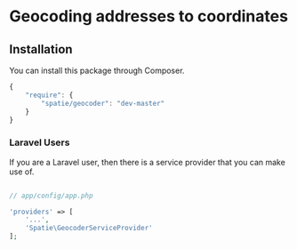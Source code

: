# Geocoding addresses to coordinates

## Installation

You can install this package through Composer.

```js
{
    "require": {
		"spatie/geocoder": "dev-master"
	}
}
```

### Laravel Users

If you are a Laravel user, then there is a service provider that you can make use of.

```php

// app/config/app.php

'providers' => [
    '...',
    'Spatie\GeocoderServiceProvider'
];
```
